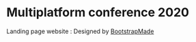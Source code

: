 # Multiplatform conference 2020

Landing page website : Designed by [BootstrapMade](https://bootstrapmade.com/)
